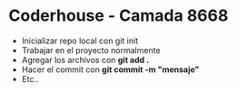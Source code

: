 # Coderhouse - Camada 8668

- Inicializar repo local con git init
- Trabajar en el proyecto normalmente
- Agregar los archivos con **git add .**
- Hacer el commit con **git commit -m "mensaje"**
- Etc..